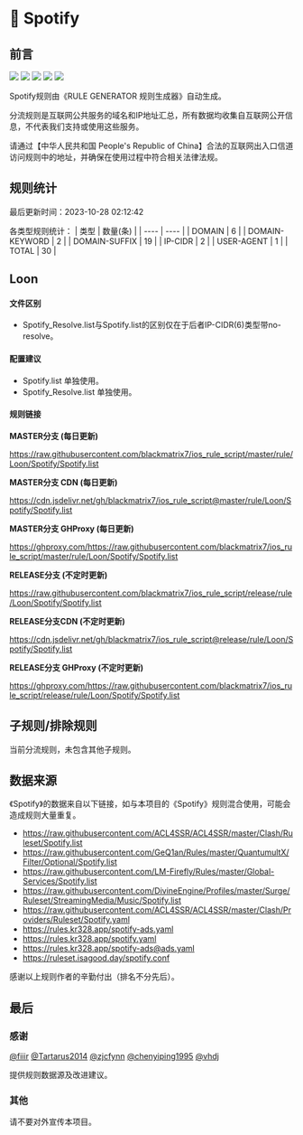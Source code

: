 # 🧸 Spotify

## 前言

![](https://shields.io/badge/-移除重复规则-ff69b4) ![](https://shields.io/badge/-DOMAIN与DOMAIN--SUFFIX合并-green) ![](https://shields.io/badge/-DOMAIN--SUFFIX间合并-critical) ![](https://shields.io/badge/-DOMAIN--SUFFIX与DOMAIN--KEYWORD合并-blue) ![](https://shields.io/badge/-IP--CIDR(6)合并-blueviolet) 

Spotify规则由《RULE GENERATOR 规则生成器》自动生成。

分流规则是互联网公共服务的域名和IP地址汇总，所有数据均收集自互联网公开信息，不代表我们支持或使用这些服务。

请通过【中华人民共和国 People's Republic of China】合法的互联网出入口信道访问规则中的地址，并确保在使用过程中符合相关法律法规。

## 规则统计

最后更新时间：2023-10-28 02:12:42

各类型规则统计：
| 类型 | 数量(条)  | 
| ---- | ----  |
| DOMAIN | 6  | 
| DOMAIN-KEYWORD | 2  | 
| DOMAIN-SUFFIX | 19  | 
| IP-CIDR | 2  | 
| USER-AGENT | 1  | 
| TOTAL | 30  | 


## Loon 

#### 文件区别
- Spotify_Resolve.list与Spotify.list的区别仅在于后者IP-CIDR(6)类型带no-resolve。

#### 配置建议
- Spotify.list 单独使用。
- Spotify_Resolve.list 单独使用。

#### 规则链接
**MASTER分支 (每日更新)**

https://raw.githubusercontent.com/blackmatrix7/ios_rule_script/master/rule/Loon/Spotify/Spotify.list

**MASTER分支 CDN (每日更新)**

https://cdn.jsdelivr.net/gh/blackmatrix7/ios_rule_script@master/rule/Loon/Spotify/Spotify.list

**MASTER分支 GHProxy (每日更新)**

https://ghproxy.com/https://raw.githubusercontent.com/blackmatrix7/ios_rule_script/master/rule/Loon/Spotify/Spotify.list

**RELEASE分支 (不定时更新)**

https://raw.githubusercontent.com/blackmatrix7/ios_rule_script/release/rule/Loon/Spotify/Spotify.list

**RELEASE分支CDN (不定时更新)**

https://cdn.jsdelivr.net/gh/blackmatrix7/ios_rule_script@release/rule/Loon/Spotify/Spotify.list

**RELEASE分支 GHProxy (不定时更新)**

https://ghproxy.com/https://raw.githubusercontent.com/blackmatrix7/ios_rule_script/release/rule/Loon/Spotify/Spotify.list

## 子规则/排除规则


当前分流规则，未包含其他子规则。

## 数据来源

《Spotify》的数据来自以下链接，如与本项目的《Spotify》规则混合使用，可能会造成规则大量重复。

- https://raw.githubusercontent.com/ACL4SSR/ACL4SSR/master/Clash/Ruleset/Spotify.list
- https://raw.githubusercontent.com/GeQ1an/Rules/master/QuantumultX/Filter/Optional/Spotify.list
- https://raw.githubusercontent.com/LM-Firefly/Rules/master/Global-Services/Spotify.list
- https://raw.githubusercontent.com/DivineEngine/Profiles/master/Surge/Ruleset/StreamingMedia/Music/Spotify.list
- https://raw.githubusercontent.com/ACL4SSR/ACL4SSR/master/Clash/Providers/Ruleset/Spotify.yaml
- https://rules.kr328.app/spotify-ads.yaml
- https://rules.kr328.app/spotify.yaml
- https://rules.kr328.app/spotify-ads@ads.yaml
- https://ruleset.isagood.day/spotify.conf


感谢以上规则作者的辛勤付出（排名不分先后）。

## 最后

### 感谢

[@fiiir](https://github.com/fiiir) [@Tartarus2014](https://github.com/Tartarus2014) [@zjcfynn](https://github.com/zjcfynn) [@chenyiping1995](https://github.com/chenyiping1995) [@vhdj](https://github.com/vhdj)

提供规则数据源及改进建议。

### 其他

请不要对外宣传本项目。